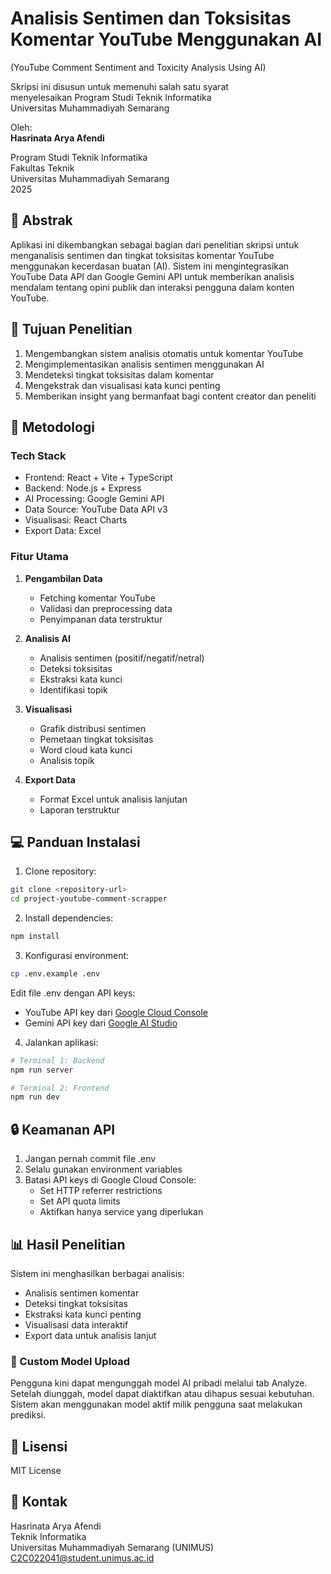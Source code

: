 # Analisis Sentimen dan Toksisitas Komentar YouTube Menggunakan AI
(YouTube Comment Sentiment and Toxicity Analysis Using AI)

Skripsi ini disusun untuk memenuhi salah satu syarat  
menyelesaikan Program Studi Teknik Informatika  
Universitas Muhammadiyah Semarang

Oleh:  
**Hasrinata Arya Afendi**  
<!-- Add your NIM here -->
Program Studi Teknik Informatika  
Fakultas Teknik  
Universitas Muhammadiyah Semarang  
2025

## 📑 Abstrak

Aplikasi ini dikembangkan sebagai bagian dari penelitian skripsi untuk menganalisis sentimen dan tingkat toksisitas komentar YouTube menggunakan kecerdasan buatan (AI). Sistem ini mengintegrasikan YouTube Data API dan Google Gemini API untuk memberikan analisis mendalam tentang opini publik dan interaksi pengguna dalam konten YouTube.

## 🎯 Tujuan Penelitian

1. Mengembangkan sistem analisis otomatis untuk komentar YouTube
2. Mengimplementasikan analisis sentimen menggunakan AI
3. Mendeteksi tingkat toksisitas dalam komentar
4. Mengekstrak dan visualisasi kata kunci penting
5. Memberikan insight yang bermanfaat bagi content creator dan peneliti

## 🔬 Metodologi

### Tech Stack
- Frontend: React + Vite + TypeScript
- Backend: Node.js + Express
- AI Processing: Google Gemini API
- Data Source: YouTube Data API v3
- Visualisasi: React Charts
- Export Data: Excel

### Fitur Utama

1. **Pengambilan Data**
   - Fetching komentar YouTube
   - Validasi dan preprocessing data
   - Penyimpanan data terstruktur

2. **Analisis AI**
   - Analisis sentimen (positif/negatif/netral)
   - Deteksi toksisitas
   - Ekstraksi kata kunci
   - Identifikasi topik

3. **Visualisasi**
   - Grafik distribusi sentimen
   - Pemetaan tingkat toksisitas
   - Word cloud kata kunci
   - Analisis topik

4. **Export Data**
   - Format Excel untuk analisis lanjutan
   - Laporan terstruktur

## 💻 Panduan Instalasi

1. Clone repository:
```bash
git clone <repository-url>
cd project-youtube-comment-scrapper
```

2. Install dependencies:
```bash
npm install
```

3. Konfigurasi environment:
```bash
cp .env.example .env
```
Edit file .env dengan API keys:
- YouTube API key dari [Google Cloud Console](https://console.cloud.google.com)
- Gemini API key dari [Google AI Studio](https://makersuite.google.com/app/apikey)

4. Jalankan aplikasi:
```bash
# Terminal 1: Backend
npm run server

# Terminal 2: Frontend
npm run dev
```

## 🔒 Keamanan API

1. Jangan pernah commit file .env
2. Selalu gunakan environment variables
3. Batasi API keys di Google Cloud Console:
   - Set HTTP referrer restrictions
   - Set API quota limits
   - Aktifkan hanya service yang diperlukan

## 📊 Hasil Penelitian

Sistem ini menghasilkan berbagai analisis:
- Analisis sentimen komentar
- Deteksi tingkat toksisitas
- Ekstraksi kata kunci penting
- Visualisasi data interaktif
- Export data untuk analisis lanjut

### 🚀 Custom Model Upload

Pengguna kini dapat mengunggah model AI pribadi melalui tab Analyze. Setelah diunggah, model dapat diaktifkan atau dihapus sesuai kebutuhan. Sistem akan menggunakan model aktif milik pengguna saat melakukan prediksi.

## 📝 Lisensi

MIT License

## 📧 Kontak

Hasrinata Arya Afendi  
Teknik Informatika  
Universitas Muhammadiyah Semarang (UNIMUS)  
C2C022041@student.unimus.ac.id
